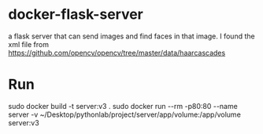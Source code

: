 # docker-flask-server
a flask server that can send images and find faces in that image.
I found the xml file from https://github.com/opencv/opencv/tree/master/data/haarcascades
# Run
sudo docker build -t server:v3 .
sudo docker run --rm -p80:80 --name server -v ~/Desktop/pythonlab/project/server/app/volume:/app/volume server:v3
